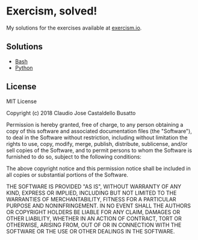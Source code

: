 # Exercism, solved!

My solutions for the exercises available at [exercism.io](https://exercism.io).

## Solutions

- [Bash]()
- [Python](https://github.com/cjcbusatto/exercism-solved/tree/master/python)

## License

MIT License

Copyright (c) 2018 Claudio Jose Castaldello Busatto

Permission is hereby granted, free of charge, to any person obtaining a copy of this software and associated documentation files (the "Software"), to deal in the Software without restriction, including without limitation the rights to use, copy, modify, merge, publish, distribute, sublicense, and/or sell copies of the Software, and to permit persons to whom the Software is furnished to do so, subject to the following conditions:

The above copyright notice and this permission notice shall be included in all copies or substantial portions of the Software.

THE SOFTWARE IS PROVIDED "AS IS", WITHOUT WARRANTY OF ANY KIND, EXPRESS OR IMPLIED, INCLUDING BUT NOT LIMITED TO THE WARRANTIES OF MERCHANTABILITY, FITNESS FOR A PARTICULAR PURPOSE AND NONINFRINGEMENT. IN NO EVENT SHALL THE AUTHORS OR COPYRIGHT HOLDERS BE LIABLE FOR ANY CLAIM, DAMAGES OR OTHER LIABILITY, WHETHER IN AN ACTION OF CONTRACT, TORT OR OTHERWISE, ARISING FROM, OUT OF OR IN CONNECTION WITH THE SOFTWARE OR THE USE OR OTHER DEALINGS IN THE SOFTWARE.